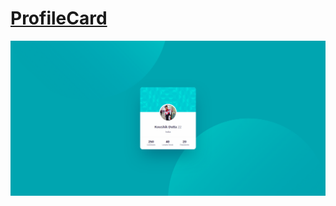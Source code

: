 # [ProfileCard](https://koushikdutta1999.github.io/ProfileCard/)

<img src = "image/ProfileCard_ss.png" alt = "Profile Card Photo">
